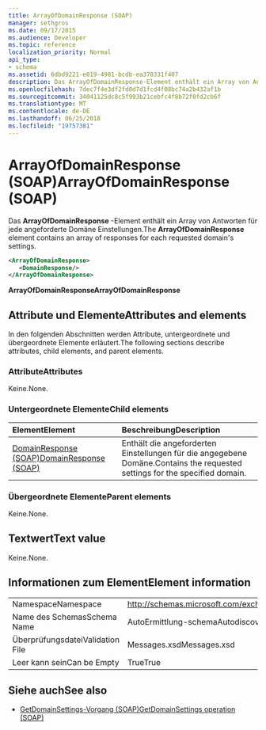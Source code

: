 ```yaml
---
title: ArrayOfDomainResponse (SOAP)
manager: sethgros
ms.date: 09/17/2015
ms.audience: Developer
ms.topic: reference
localization_priority: Normal
api_type:
- schema
ms.assetid: 6dbd9221-e019-4981-bcdb-ea370331f407
description: Das ArrayOfDomainResponse-Element enthält ein Array von Antworten für jede angeforderte Domäne Einstellungen.
ms.openlocfilehash: 7dec7f4e3df2fd0d7d1fcd4f08bc74a2b432af1b
ms.sourcegitcommit: 34041125dc8c5f993b21cebfc4f8b72f0fd2cb6f
ms.translationtype: MT
ms.contentlocale: de-DE
ms.lasthandoff: 06/25/2018
ms.locfileid: "19757381"
---
```

# <a name="arrayofdomainresponse-soap"></a><span data-ttu-id="e567d-103">ArrayOfDomainResponse (SOAP)</span><span class="sxs-lookup"><span data-stu-id="e567d-103">ArrayOfDomainResponse (SOAP)</span></span>

<span data-ttu-id="e567d-104">Das **ArrayOfDomainResponse** -Element enthält ein Array von Antworten für jede angeforderte Domäne Einstellungen.</span><span class="sxs-lookup"><span data-stu-id="e567d-104">The **ArrayOfDomainResponse** element contains an array of responses for each requested domain's settings.</span></span> 
  
```XML
<ArrayOfDomainResponse>
   <DomainResponse/>
</ArrayOfDomainResponse>
```

 <span data-ttu-id="e567d-105">**ArrayOfDomainResponse**</span><span class="sxs-lookup"><span data-stu-id="e567d-105">**ArrayOfDomainResponse**</span></span>
## <a name="attributes-and-elements"></a><span data-ttu-id="e567d-106">Attribute und Elemente</span><span class="sxs-lookup"><span data-stu-id="e567d-106">Attributes and elements</span></span>

<span data-ttu-id="e567d-107">In den folgenden Abschnitten werden Attribute, untergeordnete und übergeordnete Elemente erläutert.</span><span class="sxs-lookup"><span data-stu-id="e567d-107">The following sections describe attributes, child elements, and parent elements.</span></span>
  
### <a name="attributes"></a><span data-ttu-id="e567d-108">Attribute</span><span class="sxs-lookup"><span data-stu-id="e567d-108">Attributes</span></span>

<span data-ttu-id="e567d-109">Keine.</span><span class="sxs-lookup"><span data-stu-id="e567d-109">None.</span></span>
  
### <a name="child-elements"></a><span data-ttu-id="e567d-110">Untergeordnete Elemente</span><span class="sxs-lookup"><span data-stu-id="e567d-110">Child elements</span></span>

|<span data-ttu-id="e567d-111">**Element**</span><span class="sxs-lookup"><span data-stu-id="e567d-111">**Element**</span></span>|<span data-ttu-id="e567d-112">**Beschreibung**</span><span class="sxs-lookup"><span data-stu-id="e567d-112">**Description**</span></span>|
|:-----|:-----|
|[<span data-ttu-id="e567d-113">DomainResponse (SOAP)</span><span class="sxs-lookup"><span data-stu-id="e567d-113">DomainResponse (SOAP)</span></span>](domainresponse-soap.md) <br/> |<span data-ttu-id="e567d-114">Enthält die angeforderten Einstellungen für die angegebene Domäne.</span><span class="sxs-lookup"><span data-stu-id="e567d-114">Contains the requested settings for the specified domain.</span></span>  <br/> |
   
### <a name="parent-elements"></a><span data-ttu-id="e567d-115">Übergeordnete Elemente</span><span class="sxs-lookup"><span data-stu-id="e567d-115">Parent elements</span></span>

<span data-ttu-id="e567d-116">Keine.</span><span class="sxs-lookup"><span data-stu-id="e567d-116">None.</span></span>
  
## <a name="text-value"></a><span data-ttu-id="e567d-117">Textwert</span><span class="sxs-lookup"><span data-stu-id="e567d-117">Text value</span></span>

<span data-ttu-id="e567d-118">Keine.</span><span class="sxs-lookup"><span data-stu-id="e567d-118">None.</span></span>
  
## <a name="element-information"></a><span data-ttu-id="e567d-119">Informationen zum Element</span><span class="sxs-lookup"><span data-stu-id="e567d-119">Element information</span></span>

|||
|:-----|:-----|
|<span data-ttu-id="e567d-120">Namespace</span><span class="sxs-lookup"><span data-stu-id="e567d-120">Namespace</span></span>  <br/> |http://schemas.microsoft.com/exchange/2010/Autodiscover  <br/> |
|<span data-ttu-id="e567d-121">Name des Schemas</span><span class="sxs-lookup"><span data-stu-id="e567d-121">Schema Name</span></span>  <br/> |<span data-ttu-id="e567d-122">AutoErmittlung-schema</span><span class="sxs-lookup"><span data-stu-id="e567d-122">Autodiscover schema</span></span>  <br/> |
|<span data-ttu-id="e567d-123">Überprüfungsdatei</span><span class="sxs-lookup"><span data-stu-id="e567d-123">Validation File</span></span>  <br/> |<span data-ttu-id="e567d-124">Messages.xsd</span><span class="sxs-lookup"><span data-stu-id="e567d-124">Messages.xsd</span></span>  <br/> |
|<span data-ttu-id="e567d-125">Leer kann sein</span><span class="sxs-lookup"><span data-stu-id="e567d-125">Can be Empty</span></span>  <br/> |<span data-ttu-id="e567d-126">True</span><span class="sxs-lookup"><span data-stu-id="e567d-126">True</span></span>  <br/> |
   
## <a name="see-also"></a><span data-ttu-id="e567d-127">Siehe auch</span><span class="sxs-lookup"><span data-stu-id="e567d-127">See also</span></span>

- [<span data-ttu-id="e567d-128">GetDomainSettings-Vorgang (SOAP)</span><span class="sxs-lookup"><span data-stu-id="e567d-128">GetDomainSettings operation (SOAP)</span></span>](getdomainsettings-operation-soap.md)

